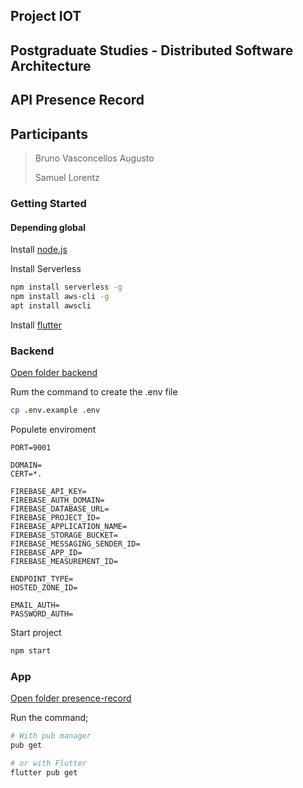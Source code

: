 ## Project IOT

## Postgraduate Studies - Distributed Software Architecture

## API Presence Record

## Participants

> Bruno Vasconcellos Augusto
>
> Samuel Lorentz

### Getting Started

#### Depending global
Install [node.js](https://nodejs.org/en/download/)

Install Serverless
```bash
npm install serverless -g
npm install aws-cli -g
apt install awscli
```

Install [flutter](https://flutter.dev/docs/get-started/install)



### Backend

[Open folder backend](./backend)

Rum the command to create the .env file

```bash
cp .env.example .env
```

Populete enviroment 
```shell
PORT=9001

DOMAIN=
CERT=*.

FIREBASE_API_KEY=
FIREBASE_AUTH_DOMAIN=
FIREBASE_DATABASE_URL=
FIREBASE_PROJECT_ID=
FIREBASE_APPLICATION_NAME=
FIREBASE_STORAGE_BUCKET=
FIREBASE_MESSAGING_SENDER_ID=
FIREBASE_APP_ID=
FIREBASE_MEASUREMENT_ID=

ENDPOINT_TYPE=
HOSTED_ZONE_ID=

EMAIL_AUTH=
PASSWORD_AUTH=
```

Start project
```bash
npm start
```

### App
[Open folder presence-record](./presence-record)

Run the command;
```bash
# With pub manager
pub get

# or with Flutter
flutter pub get
```